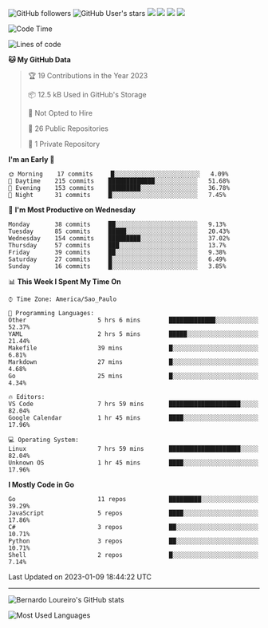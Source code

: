 ![GitHub followers](https://img.shields.io/github/followers/bernardolm?style=for-the-badge&label=GitHub%20followers) ![GitHub User's stars](https://img.shields.io/github/stars/bernardolm?style=for-the-badge&label=GitHub%20User's%20stars) [![](https://img.shields.io/static/v1?logo=linkedin&label=LinkedIn&message=bernardolm&color=0A66C2&style=for-the-badge)](https://www.linkedin.com/in/bernardolm) [![](https://img.shields.io/static/v1?logo=lastdotfm&label=last.fm&message=bernardolm&color=D51007&style=for-the-badge)](https://www.last.fm/user/bernardolm) [![](https://img.shields.io/static/v1?logo=spotify&label=spotify&message=bernardolou&color=1ED760&style=for-the-badge)](https://open.spotify.com/user/bernardolou) [![](https://img.shields.io/static/v1?logo=awesomelists&label=My%20awesome%20stars&message=⭐⭐⭐&color=FC60A8&style=for-the-badge)](https://github.com/bernardolm/awesome-stars)

<!--START_SECTION:waka-->
![Code Time](http://img.shields.io/badge/Code%20Time-2%2C098%20hrs%2050%20mins-blue)

![Lines of code](https://img.shields.io/badge/From%20Hello%20World%20I%27ve%20Written-1%20Million%20lines%20of%20code-blue)

**🐱 My GitHub Data** 

> 🏆 19 Contributions in the Year 2023
 > 
> 📦 12.5 kB Used in GitHub's Storage 
 > 
> 🚫 Not Opted to Hire
 > 
> 📜 26 Public Repositories 
 > 
> 🔑 1 Private Repository 
 > 
**I'm an Early 🐤** 

```text
🌞 Morning    17 commits     █░░░░░░░░░░░░░░░░░░░░░░░░   4.09% 
🌆 Daytime    215 commits    █████████████░░░░░░░░░░░░   51.68% 
🌃 Evening    153 commits    █████████░░░░░░░░░░░░░░░░   36.78% 
🌙 Night      31 commits     █░░░░░░░░░░░░░░░░░░░░░░░░   7.45%

```
📅 **I'm Most Productive on Wednesday** 

```text
Monday       38 commits     ██░░░░░░░░░░░░░░░░░░░░░░░   9.13% 
Tuesday      85 commits     █████░░░░░░░░░░░░░░░░░░░░   20.43% 
Wednesday    154 commits    █████████░░░░░░░░░░░░░░░░   37.02% 
Thursday     57 commits     ███░░░░░░░░░░░░░░░░░░░░░░   13.7% 
Friday       39 commits     ██░░░░░░░░░░░░░░░░░░░░░░░   9.38% 
Saturday     27 commits     █░░░░░░░░░░░░░░░░░░░░░░░░   6.49% 
Sunday       16 commits     █░░░░░░░░░░░░░░░░░░░░░░░░   3.85%

```


📊 **This Week I Spent My Time On** 

```text
⌚︎ Time Zone: America/Sao_Paulo

💬 Programming Languages: 
Other                    5 hrs 6 mins        █████████████░░░░░░░░░░░░   52.37% 
YAML                     2 hrs 5 mins        █████░░░░░░░░░░░░░░░░░░░░   21.44% 
Makefile                 39 mins             █░░░░░░░░░░░░░░░░░░░░░░░░   6.81% 
Markdown                 27 mins             █░░░░░░░░░░░░░░░░░░░░░░░░   4.68% 
Go                       25 mins             █░░░░░░░░░░░░░░░░░░░░░░░░   4.34%

🔥 Editors: 
VS Code                  7 hrs 59 mins       ████████████████████░░░░░   82.04% 
Google Calendar          1 hr 45 mins        ████░░░░░░░░░░░░░░░░░░░░░   17.96%

💻 Operating System: 
Linux                    7 hrs 59 mins       ████████████████████░░░░░   82.04% 
Unknown OS               1 hr 45 mins        ████░░░░░░░░░░░░░░░░░░░░░   17.96%

```

**I Mostly Code in Go** 

```text
Go                       11 repos            █████████░░░░░░░░░░░░░░░░   39.29% 
JavaScript               5 repos             ████░░░░░░░░░░░░░░░░░░░░░   17.86% 
C#                       3 repos             ██░░░░░░░░░░░░░░░░░░░░░░░   10.71% 
Python                   3 repos             ██░░░░░░░░░░░░░░░░░░░░░░░   10.71% 
Shell                    2 repos             █░░░░░░░░░░░░░░░░░░░░░░░░   7.14%

```



 Last Updated on 2023-01-09 18:44:22 UTC
<!--END_SECTION:waka-->

---

![Bernardo Loureiro's GitHub stats](https://github-readme-stats.vercel.app/api?username=bernardolm&count_private=true&show_icons=true&theme=nightowl&include_all_commits=true)

![Most Used Languages](https://github-readme-stats.vercel.app/api/top-langs/?username=bernardolm&theme=nightowl&langs_count=99)

